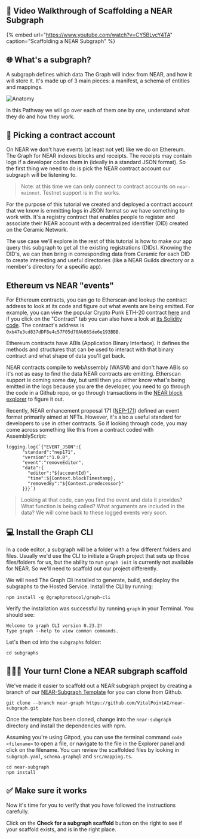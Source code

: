 ## 🎥 Video Walkthrough of Scaffolding a NEAR Subgraph

{% embed url="https://www.youtube.com/watch?v=CY5BLvcY4TA" caption="Scaffolding a NEAR Subgraph" %}

## 🌐 What's a subgraph?

A subgraph defines which data The Graph will index from NEAR, and how it will store it. It's made up of 3 main pieces: a manifest, a schema of entities and mappings.

![Anatomy](https://raw.githubusercontent.com/figment-networks/learn-web3-dapp/main/markdown/__images__/the-graph/subgraph-01.png?raw=true)

In this Pathway we will go over each of them one by one, understand what they do and how they work.

## 🤝 Picking a contract account

On NEAR we don't have events (at least not yet) like we do on Ethereum. The Graph for NEAR indexes blocks and receipts. The receipts may contain logs if a developer codes them in (ideally in a standard JSON format). So the first thing we need to do is pick the NEAR contract account our subgraph will be listening to.

> Note: at this time we can only connect to contract accounts on `near-mainnet`. Testnet support is in the works.

For the purpose of this tutorial we created and deployed a contract account that we know is emmitting logs in JSON format so we have something to work with. It's a registry contract that enables people to register and associate their NEAR account with a decentralized identifier (DID) created on the Ceramic Network.

The use case we'll explore in the rest of this tutorial is how to make our app query this subgraph to get all the existing registrations (DIDs). Knowing the DID's, we can then bring in corresponding data from Ceramic for each DID to create interesting and useful directories (like a NEAR Guilds directory or a member's directory for a specific app).

## Ethereum vs NEAR "events"

For Ethereum contracts, you can go to Etherscan and lookup the contract address to look at its code and figure out what events are being emitted. For example, you can view the popular Crypto Punk ETH-20 contract [here](https://etherscan.io/address/0xb47e3cd837dDF8e4c57F05d70Ab865de6e193BBB) and if you click on the "Contract" tab you can also have a look at [its Solidity code](https://etherscan.io/address/0xb47e3cd837dDF8e4c57F05d70Ab865de6e193BBB). The contract's address is `0xb47e3cd837dDF8e4c57F05d70Ab865de6e193BBB`.

Ethereum contracts have ABIs (Application Binary Interface). It defines the methods and structures that can be used to interact with that binary contract and what shape of data you'll get back.

NEAR contracts compile to webAssembly (WASM) and don't have ABIs so it's not as easy to find the data NEAR contracts are emitting. Etherscan support is coming some day, but until then you either know what's being emitted in the logs because you are the developer, you need to go through the code in a Github repo, or go through transactions in the [NEAR block explorer](https://explorer.near.org) to figure it out.

Recently, NEAR enhancement proposal 171 ([NEP-171](https://github.com/near/NEPs/blob/master/specs/Standards/NonFungibleToken/Event.md)) defined an event format primarily aimed at NFTs. However, it's also a useful standard for developers to use in other contracts. So if looking through code, you may come across something like this from a contract coded with AssemblyScript:

```text
logging.log(`{"EVENT_JSON":{
      "standard":"nep171",
      "version":"1.0.0",
      "event":"removeEditor",
      "data":{
        "editor":"${accountId}",
        "time":${Context.blockTimestamp},
        "removedBy":"${Context.predecessor}"
      }}}`)
```

> Looking at that code, can you find the event and data it provides? What function is being called? What arguments are included in the data? We will come back to these logged events very soon.

## 💻 Install the Graph CLI

In a code editor, a subgraph will be a folder with a few different folders and files. Usually we'd use the CLI to initiate a Graph project that sets up those files/folders for us, but the ability to run `graph init` is currently not available for NEAR. So we'll need to scaffold out our project differently.

We will need The Graph Cli installed to generate, build, and deploy the subgraphs to the Hosted Service. Install the CLI by running:

```text
npm install -g @graphprotocol/graph-cli
```

Verify the installation was successful by running `graph` in your Terminal. You should see:

```text
Welcome to graph CLI version 0.23.2!
Type graph --help to view common commands.
```

Let's then cd into the `subgraphs` folder:

```text
cd subgraphs
```

## 🧑🏼‍💻 Your turn! Clone a NEAR subgraph scaffold

We've made it easier to scaffold out a NEAR subgraph project by creating a branch of our [NEAR-Subgraph Template](https://github.com/VitalPointAI/near-subgraph) for you can clone from Github.

```text
git clone --branch near-graph https://github.com/VitalPointAI/near-subgraph.git
```

Once the template has been cloned, change into the `near-subgraph` directory and install the dependencies with npm.

Assuming you're using Gitpod, you can use the terminal command `code <filename>` to open a file, or navigate to the file in the Explorer panel and click on the filename.
You can review the scaffolded files by looking in `subgraph.yaml`, `schema.graphql` and `src/mapping.ts`.

```text
cd near-subgraph
npm install
```

## ✅ Make sure it works

Now it's time for you to verify that you have followed the instructions carefully.

Click on the **Check for a subgraph scaffold** button on the right to see if your scaffold exists, and is in the right place.
